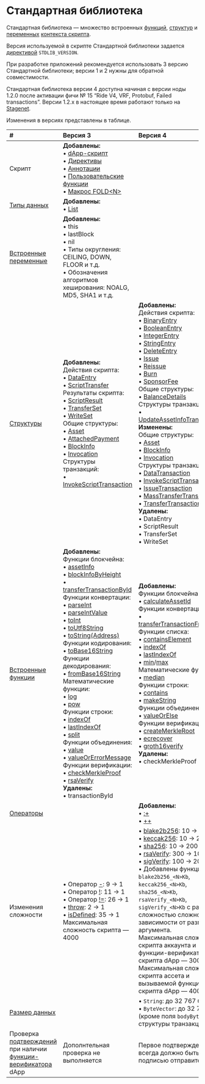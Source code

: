 # Стандартная библиотека

Стандартная библиотека — множество встроенных [функций](/ru/ride/functions/built-in-functions), [структур](/ru/ride/structures/readme) и [переменных](/ru/ride/variables/built-in-variables) [контекста скрипта](/ru/ride/script/script-context).

Версия используемой в скрипте Стандартной библиотеки задается [директивой](/ru/ride/script/directives) `STDLIB_VERSION`.

При разработке приложений рекомендуется использовать 3 версию Стандартной библиотеки; версии 1 и 2 нужны для обратной совместимости.

Стандартная библиотека версии 4 доступна начиная с версии ноды 1.2.0 после активации фичи №&nbsp;15 “Ride V4, VRF, Protobuf, Failed transactions”. Версии 1.2.x в настоящее время работают только на [Stagenet](/ru/blockchain/blockchain-network/stage-network).

Изменения в версиях представлены в таблице.

| # | Версия 3 | Версия 4 |
| :--- | :--- | :--- |
| Скрипт | **Добавлены:**<br>• [dApp-скрипт](/ru/ride/script-types/dapp-script)<br>• [Директивы](/ru/ride/script/directives)<br>• [Аннотации](/ru/ride/functions/annotations)<br>• [Пользовательские функции](/ru/ride/functions)<br> • [Макрос FOLD\<N\>](/ru/ride/fold-macro) | |
| [Типы данных](/ru/ride/data-types) | **Добавлены:**<br>• [List](/ru/ride/data-types/list)| |
| [Встроенные переменные](/ru/ride/variables/built-in-variables) | **Добавлены:**<br>• this<br>• lastBlock<br>• nil<br>• Типы округления: CEILING, DOWN, FLOOR и т.д.<br>• Обозначения алгоритмов хеширования: NOALG, MD5, SHA1 и т.д. | |
| [Структуры](/ru/ride/structures) | **Добавлены:**<br>Действия скрипта:<br>• [DataEntry](/ru/structures/script-actions/data-entry)<br>• [ScriptTransfer](/ru/structures/script-actions/script-transfer)<br>Результаты скрипта:<br>• [ScriptResult](/ru/structures/script-results/script-result)<br>• [TransferSet](/ru/structures/script-results/transfer-set)<br>• [WriteSet](/ru/structures/script-results/write-set)<br>Общие структуры:<br>• [Asset](/ru/structures/common-structures/asset)<br>• [AttachedPayment](/ru/structures/common-structures/attached-payment)<br>• [BlockInfo](/ru/structures/common-structures/block-info)<br>• [Invocation](/ru/structures/common-structures/invocation)<br>Структуры транзакций:<br>• [InvokeScriptTransaction](/ru/structures/transaction-structures/invoke-script-transaction) | **Добавлены:**<br>Действия скрипта:<br>• [BinaryEntry](/ru/structures/script-actions/binary-entry)<br>• [BooleanEntry](/ru/structures/script-actions/boolean-entry)<br>• [IntegerEntry](/ru/structures/script-actions/integer-entry)<br>• [StringEntry](/ru/structures/script-actions/string-entry)<br>• [DeleteEntry](/ru/structures/script-actions/delete-entry)<br>• [Issue](/ru/structures/script-actions/issue)<br>• [Reissue](/ru/structures/script-actions/reissue)<br>• [Burn](/ru/structures/script-actions/burn)<br>• [SponsorFee](/ru/structures/script-actions/sponsor-fee)<br>Общие структуры:<br>• [BalanceDetails](/ru/structures/common-structures/balance-details)<br>Структуры транзакций:<br>• [UpdateAssetInfoTransaction](/ru/structures/transaction-structures/update-asset-info-transaction)<br>**Изменены:**<br>Общие структуры:<br>• [Asset](/ru/structures/common-structures/asset)<br>• [BlockInfo](/ru/structures/common-structures/block-info)<br>• [Invocation](/ru/structures/common-structures/invocation)<br>Структуры транзакций:<br>• [DataTransaction](/ru/structures/transaction-structures/data-transaction)<br>• [InvokeScriptTransaction](/ru/structures/transaction-structures/invoke-script-transaction)<br>• [IssueTransaction](/ru/structures/transaction-structures/issue-transaction)<br>• [MassTransferTransaction](/ru/structures/transaction-structures/mass-transfer-transaction)<br>• [TransferTransaction](/ru/structures/transaction-structures/transfer-transaction)<br>**Удалены:**<br>• DataEntry<br>• ScriptResult<br>• TransferSet<br>• WriteSet |
| [Встроенные функции](/ru/ride/functions/built-in-functions) | **Добавлены:**<br>Функции блокчейна:<br>• [assetInfo](/ru/ride/functions/built-in-functions/blockchain-functions#assetinfo)<br>• [blockInfoByHeight](/ru/ride/functions/built-in-functions/blockchain-functions#blockinfobyheight)<br>• [transferTransactionById](/ru/ride/functions/built-in-functions/blockchain-functions#transfertransactionbyid)<br>Функции конвертации:<br>• [parseInt](/ru/ride/functions/built-in-functions/converting-functions#parse-int)<br>• [parseIntValue](/ru/ride/functions/built-in-functions/converting-functions#parse-int-value)<br>• [toInt](/ru/ride/functions/built-in-functions/converting-functions#toint-bytevector-int)<br>• [toUtf8String](/ru/ride/functions/built-in-functions/converting-functions#toutf8string-bytevector-string)<br>• [toString(Address)](/ru/ride/functions/built-in-functions/converting-functions#tostring-address-string)<br>Функции кодирования:<br>• [toBase16String](/ru/ride/functions/built-in-functions/encoding-functions#to-base-16-string)<br>Функции декодирования:<br>• [fromBase16String](/ru/ride/functions/built-in-functions/decoding-functions#frombase16string-string-bytevector)<br>Математические функции:<br>• [log](/ru/ride/functions/built-in-functions/math-functions#log)<br>• [pow](/ru/ride/functions/built-in-functions/math-functions#pow)<br>Функции строки:<br>• [indexOf](/ru/ride/functions/built-in-functions/string-functions#indexofstring-stringintunit)<br>• [lastIndexOf](/ru/ride/functions/built-in-functions/string-functions#lastindexofstring-stringintunit)<br>• [split](/ru/ride/functions/built-in-functions/string-functions#split)<br>Функции объединения:<br>• [value](/ru/ride/functions/built-in-functions/union-functions#value)<br>• [valueOrErrorMessage](/ru/ride/functions/built-in-functions/union-functions#valueorerrormessage-t-unit-string-t)<br>Функции верификации:<br>• [checkMerkleProof](/ru/ride/functions/built-in-functions/verification-functions#checkmerkleproof)<br>• [rsaVerify](/ru/ride/functions/built-in-functions/verification-functions#rsaverify)<br>**Удалены:**<br>• transactionById | **Добавлены:**<br>Функции блокчейна:<br>• [calculateAssetId](/ru/ride/functions/built-in-functions/blockchain-functions#calculate)<br>Функции конвертации:<br>• [transferTransactionFromProto](/ru/ride/functions/built-in-functions/converting-functions#transfertransactionfromproto)<br>Функции списка:<br>• [containsElement](/ru/ride/functions/built-in-functions/list-functions#containselement)<br>• [indexOf](/ru/ride/functions/built-in-functions/list-functions#indexof)<br>• [lastIndexOf](/ru/ride/functions/built-in-functions/list-functions#lastindexof)<br>• [min](/ru/ride/functions/built-in-functions/list-functions#min)/[max](/ru/ride/functions/built-in-functions/list-functions#max)<br>Математические функции:<br>• [median](/ru/ride/functions/built-in-functions/math-functions#median)<br>Функции строки:<br>• [contains](/ru/ride/functions/built-in-functions/string-functions#contains-string-string-boolean)<br>• [makeString](/ru/ride/functions/built-in-functions/string-functions#makestring)<br>Функции объединения:<br>• [valueOrElse](/ru/ride/functions/built-in-functions/union-functions#valueOrElse)<br>Функции верификации:<br>• [createMerkleRoot](/ru/ride/functions/built-in-functions/verification-functions##createmerkleroot)<br>• [ecrecover](/ru/ride/functions/built-in-functions/verification-functions#ecrecover)<br>• [groth16verify](/ru/ride/functions/built-in-functions/verification-functions#groth16verify)<br>**Удалены:**<br>• checkMerkleProof |
| [Операторы](/ru/ride/operators) | | **Добавлены:**<br>• [:+](/ru/ride/data-types/list)<br>• [++](/ru/ride/data-types/list) |
| Изменения сложности | • Оператор [-](/ru/ride/operators/#арифметические-операторы): 9 → 1<br>• Оператор [!](/ru/ride/operators/#унарные-операторы): 11 → 1<br>• Оператор [!=](/ru/ride/operators/#операторы-равенства): 26 → 1<br>• [throw](/ru/ride/functions/built-in-functions/exception-functions): 2 → 1<br>• [isDefined](/ru/ride/functions/built-in-functions/union-functions#isDefined): 35 → 1<br>Максимальная сложность скрипта — 4000 | • [blake2b256](/ru/ride/functions/built-in-functions/hashing-functions#blake2b256): 10 → 200<br>• [keccak256](/ru/ride/functions/built-in-functions/hashing-functions#keccak256): 10 → 200<br>• [sha256](/ru/ride/functions/built-in-functions/hashing-functions#sha256): 10 → 200<br>• [rsaVerify](/ru/ride/functions/built-in-functions/verification-functions#rsaverify): 300 → 1000<br> • [sigVerify](/ru/ride/functions/built-in-functions/verification-functions#sigverify): 100 → 200<br>• Добавлены функции `blake2b256_<N>Kb`, `keccak256_<N>Kb`, `sha256_<N>Kb`, `rsaVerify_<N>Kb`, `sigVerify_<N>Kb` с различной сложностью сложностью в зависимости от размера аргумента.<br>Максимальная сложность скрипта аккаунта и функции-верификатора скрипта dApp —  3000.<br>Максимальная сложность скрипта ассета и вызываемой функции скрипта dApp — 4000 |
| [Размер данных](/ru/ride/limits) | | • `String`: до 32&nbsp;767 байт<br>• `ByteVector`: до 32&nbsp;767 байт (кроме поля `bodyBytes` структуры транзакции) |
| Проверка [подтверждений](/ru/blockchain/transaction/transaction-proof) при наличии [функции-верификатора](/ru/ride/functions/verifier-function) dApp | Дополнтельная проверка не выполняется | Первое подтверждение всегда должно быть подписью отправителя |

